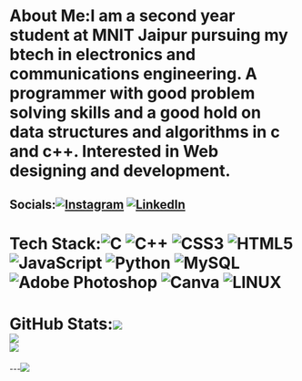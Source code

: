# About Me:I am a second year student at MNIT Jaipur pursuing my btech in electronics and communications engineering. A programmer with good problem solving skills and a good hold on data structures and algorithms in c and c++. Interested in Web designing and development.

## Socials:[![Instagram](https://img.shields.io/badge/Instagram-%23E4405F.svg?logo=Instagram&logoColor=white)](https://instagram.com/_pranjal_sharma_05) [![LinkedIn](https://img.shields.io/badge/LinkedIn-%230077B5.svg?logo=linkedin&logoColor=white)](https://linkedin.com/in/pranjal-sharma-199a25227) 
# Tech Stack:![C](https://img.shields.io/badge/c-%2300599C.svg?style=for-the-badge&logo=c&logoColor=white) ![C++](https://img.shields.io/badge/c++-%2300599C.svg?style=for-the-badge&logo=c%2B%2B&logoColor=white) ![CSS3](https://img.shields.io/badge/css3-%231572B6.svg?style=for-the-badge&logo=css3&logoColor=white) ![HTML5](https://img.shields.io/badge/html5-%23E34F26.svg?style=for-the-badge&logo=html5&logoColor=white) ![JavaScript](https://img.shields.io/badge/javascript-%23323330.svg?style=for-the-badge&logo=javascript&logoColor=%23F7DF1E) ![Python](https://img.shields.io/badge/python-3670A0?style=for-the-badge&logo=python&logoColor=ffdd54) ![MySQL](https://img.shields.io/badge/mysql-%2300f.svg?style=for-the-badge&logo=mysql&logoColor=white) ![Adobe Photoshop](https://img.shields.io/badge/adobephotoshop-%2331A8FF.svg?style=for-the-badge&logo=adobephotoshop&logoColor=white) ![Canva](https://img.shields.io/badge/Canva-%2300C4CC.svg?style=for-the-badge&logo=Canva&logoColor=white) ![LINUX](https://img.shields.io/badge/Linux-FCC624?style=for-the-badge&logo=linux&logoColor=black)


# GitHub Stats:![](https://github-readme-stats.vercel.app/api?username=code-prsh&theme=dark&hide_border=false&include_all_commits=false&count_private=false)<br/>![](https://github-readme-streak-stats.herokuapp.com/?user=code-prsh&theme=dark&hide_border=false)<br/>![](https://github-readme-stats.vercel.app/api/top-langs/?username=code-prsh&theme=dark&hide_border=false&include_all_commits=false&count_private=false&layout=compact)

---[![](https://visitcount.itsvg.in/api?id=code-prsh&icon=0&color=0)](https://visitcount.itsvg.in)
